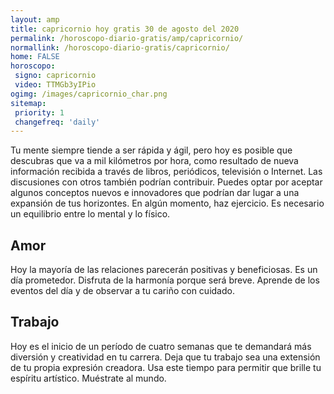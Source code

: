 ```yaml
---
layout: amp
title: capricornio hoy gratis 30 de agosto del 2020 
permalink: /horoscopo-diario-gratis/amp/capricornio/
normallink: /horoscopo-diario-gratis/capricornio/
home: FALSE
horoscopo:
 signo: capricornio
 video: TTMGb3yIPio 
ogimg: /images/capricornio_char.png
sitemap:
 priority: 1
 changefreq: 'daily'
---
```



Tu mente siempre tiende a ser rápida y ágil, pero hoy es posible que descubras que va a mil kilómetros por hora, como resultado de nueva información recibida a través de libros, periódicos, televisión o Internet. Las discusiones con otros también podrían contribuir. Puedes optar por aceptar algunos conceptos nuevos e innovadores que podrían dar lugar a una expansión de tus horizontes. En algún momento, haz ejercicio. Es necesario un equilibrio entre lo mental y lo físico.

## Amor

Hoy la mayoría de las relaciones parecerán positivas y beneficiosas. Es un día prometedor. Disfruta de la harmonía porque será breve. Aprende de los eventos del día y de observar a tu cariño con cuidado.

## Trabajo

Hoy es el inicio de un período de cuatro semanas que te demandará más diversión y creatividad en tu carrera. Deja que tu trabajo sea una extensión de tu propia expresión creadora. Usa este tiempo para permitir que brille tu espíritu artístico. Muéstrate al mundo.